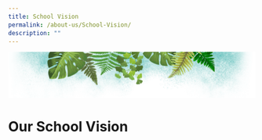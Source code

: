 ```yaml
---
title: School Vision
permalink: /about-us/School-Vision/
description: ""
---
```

![](/images/Banner.png)

# **Our School Vision**